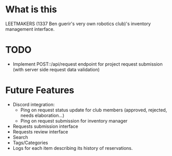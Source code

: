 # What is this
LEETMAKERS (1337 Ben guerir's very own robotics club)'s inventory management interface.

# TODO
- Implement POST::/api/request endpoint for project request submission (with server side request data validation)

# Future Features
- Discord integration:
    - Ping on request status update for club members (approved, rejected, needs elaboration...)
    - Ping on request submission for inventory manager
- Requests submission interface
- Requests review interface
- Search
- Tags/Categories
- Logs for each item describing its history of reservations.
